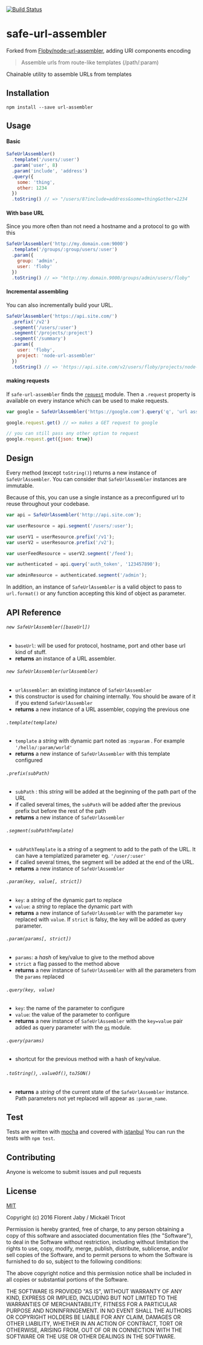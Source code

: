 [![Build Status][travis-image]][travis-url]

safe-url-assembler
==================

Forked from [Floby/node-url-assembler](https://github.com/Floby/node-url-assembler), adding URI components encoding

> Assemble urls from route-like templates (/path/:param) 

Chainable utility to assemble URLs from templates

Installation
------------

    npm install --save url-assembler

Usage
-----

#### Basic

```javascript
SafeUrlAssembler()
  .template('/users/:user')
  .param('user', 8)
  .param('include', 'address')
  .query({
    some: 'thing',
    other: 1234
  })
  .toString() // => "/users/8?include=address&some=thing&other=1234
```

#### With base URL

Since you more often than not need a hostname and a protocol to go with this

```javascript
SafeUrlAssembler('http://my.domain.com:9000')
  .template('/groups/:group/users/:user')
  .param({
    group: 'admin',
    user: 'floby'
  })
  .toString() // => "http://my.domain.9000/groups/admin/users/floby"
```

#### Incremental assembling

You can also incrementally build your URL.

```javascript
SafeUrlAssembler('https://api.site.com/')
  .prefix('/v2')
  .segment('/users/:user')
  .segment('/projects/:project')
  .segment('/summary')
  .param({
    user: 'floby',
    project: 'node-url-assembler'
  })
  .toString() // => 'https://api.site.com/v2/users/floby/projects/node-url-assembler/summary'
```

#### making requests

If `safe-url-assembler` finds the [`request`](npmjs.com/package/request) module. Then a `.request` property
is available on every instance which can be used to make requests.

```javascript
var google = SafeUrlAssembler('https://google.com').query('q', 'url assembler');

google.request.get() // => makes a GET request to google

// you can still pass any other option to request
google.request.get({json: true})
```

Design
------

Every method (except `toString()`) returns a new instance of `SafeUrlAssembler`. You can
consider that `SafeUrlAssembler` instances are immutable.

Because of this, you can use a single instance as a preconfigured url to reuse throughout your codebase.

```javascript
var api = SafeUrlAssembler('http://api.site.com');

var userResource = api.segment('/users/:user');

var userV1 = userResource.prefix('/v1');
var userV2 = userResource.prefix('/v2');

var userFeedResource = userV2.segment('/feed');

var authenticated = api.query('auth_token', '123457890');

var adminResource = authenticated.segment('/admin');
```

In addition, an instance of `SafeUrlAssembler` is a valid object to pass
to `url.format()` or any function accepting this kind of object as
parameter.


API Reference
-------------

###### `new SafeUrlAssembler([baseUrl])`
- `baseUrl`: will be used for protocol, hostname, port and other base url kind of stuff.
- **returns** an instance of a URL assembler.

###### `new SafeUrlAssembler(urlAssembler)`
- `urlAssembler`: an existing instance of `SafeUrlAssembler`
- this constructor is used for chaining internally. You should be aware of it if you extend `SafeUrlAssembler`
- **returns** a new instance of a URL assembler, copying the previous one

###### `.template(template)`
- `template` a *string* with dynamic part noted as `:myparam` . For example `'/hello/:param/world'`
- **returns** a new instance of `SafeUrlAssembler` with this template configured

###### `.prefix(subPath)`
- `subPath` : this *string* will be added at the beginning of the path part of the URL
- if called several times, the `subPath` will be added after the previous prefix but before the rest of the path
- **returns** a new instance of `SafeUrlAssembler`

###### `.segment(subPathTemplate)`
- `subPathTemplate` is a *string* of a segment to add to the path of the URL. It can have a templatized parameter eg. `'/user/:user'`
- if called several times, the segment will be added at the end of the URL.
- **returns** a new instance of `SafeUrlAssembler`

###### `.param(key, value[, strict])`
- `key`: a *string* of the dynamic part to replace
- `value`: a *string* to replace the dynamic part with
- **returns** a new instance of `SafeUrlAssembler` with the parameter `key` replaced with `value`.
If `strict` is falsy, the key will be added as query parameter.

###### `.param(params[, strict])`
- `params`: a *hash* of key/value to give to the method above
- `strict` a flag passed to the method above
- **returns** a new instance of `SafeUrlAssembler` with all the parameters from the `params` replaced

###### `.query(key, value)`
- `key`: the name of the parameter to configure
- `value`: the value of the parameter to configure
- **returns** a new instance of `SafeUrlAssembler` with the `key=value` pair added as
query parameter with the [`qs`](https://www.npmjs.com/package/qs) module.

###### `.query(params)`
- shortcut for the previous method with a hash of key/value.

###### `.toString()`, `.valueOf()`, `toJSON()`
- **returns** a *string* of the current state of the `SafeUrlAssembler` instance. Path parameters not yet replaced will appear as `:param_name`.

Test
----

Tests are written with [mocha][mocha-url] and covered with [istanbul][istanbul-url]
You can run the tests with `npm test`.

Contributing
------------

Anyone is welcome to submit issues and pull requests


License
-------

[MIT](http://opensource.org/licenses/MIT)

Copyright (c) 2016 Florent Jaby / Mickaël Tricot

Permission is hereby granted, free of charge, to any person obtaining a copy of this software and associated documentation files (the "Software"), to deal in the Software without restriction, including without limitation the rights to use, copy, modify, merge, publish, distribute, sublicense, and/or sell copies of the Software, and to permit persons to whom the Software is furnished to do so, subject to the following conditions:

The above copyright notice and this permission notice shall be included in all copies or substantial portions of the Software.

THE SOFTWARE IS PROVIDED "AS IS", WITHOUT WARRANTY OF ANY KIND, EXPRESS OR IMPLIED, INCLUDING BUT NOT LIMITED TO THE WARRANTIES OF MERCHANTABILITY, FITNESS FOR A PARTICULAR PURPOSE AND NONINFRINGEMENT. IN NO EVENT SHALL THE AUTHORS OR COPYRIGHT HOLDERS BE LIABLE FOR ANY CLAIM, DAMAGES OR OTHER LIABILITY, WHETHER IN AN ACTION OF CONTRACT, TORT OR OTHERWISE, ARISING FROM, OUT OF OR IN CONNECTION WITH THE SOFTWARE OR THE USE OR OTHER DEALINGS IN THE SOFTWARE.


[travis-image]: http://img.shields.io/travis/mickaeltr/safe-url-assembler/master.svg?style=flat
[travis-url]: https://travis-ci.org/mickaeltr/safe-url-assembler
[mocha-url]: https://github.com/visionmedia/mocha
[istanbul-url]: https://github.com/gotwarlost/istanbul
